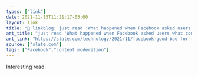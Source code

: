 ```yaml
---
types: ["link"]
date: 2021-11-15T11:21:17-05:00
layout: link
title: "🔗 linkblog: just read 'What happened when Facebook asked users what content was good or bad for the world.'"
art_title: "just read 'What happened when Facebook asked users what content was good or bad for the world."
art_link: "https://slate.com/technology/2021/11/facebook-good-bad-for-the-world-gftw-bftw.html?via=rss"
source: ["slate.com"]
tags: ["Facebook","content moderation"]
---
```

Interesting read.
